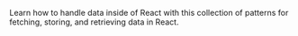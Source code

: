 Learn how to handle data inside of React with this collection of patterns for fetching, storing, and retrieving data in React.
